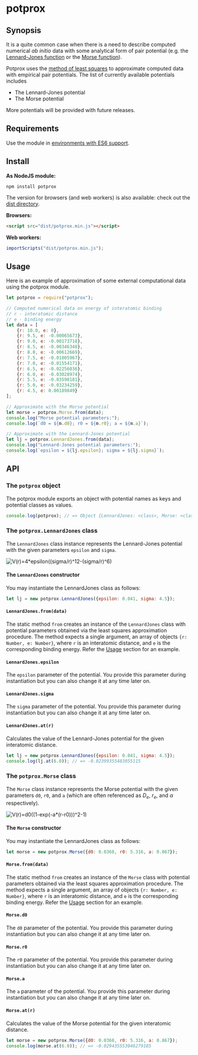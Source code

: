 # potprox

## Synopsis

It is a quite common case when there is a need to describe computed numerical *ab initio* data with some analytical form of pair potential (e.g. the [Lennard-Jones function](https://en.wikipedia.org/wiki/Lennard-Jones_potential) or the [Morse function](https://en.wikipedia.org/wiki/Morse_potential)).

Potprox uses the [method of least squares](https://en.wikipedia.org/wiki/Least_squares) to approximate computed data with empirical pair potentials. The list of currently available potentials includes

* The Lennard-Jones potential
* The Morse potential

More potentials will be provided with future releases.

## Requirements

Use the module in [environments with ES6 support](https://kangax.github.io/compat-table/es6/).

## Install

**As NodeJS module:**

```
npm install potprox
```

The version for browsers (and web workers) is also available: check out the [dist directory](dist).

**Browsers:**

```html
<script src="dist/potprox.min.js"></script>
```

**Web workers:**

```javascript
importScripts("dist/potprox.min.js");
````

## Usage

Here is an example of approximation of some external computational data using the potprox module.

```javascript
let potprox = require("potprox");

// Computed numerical data on energy of interatomic binding
// r - interatomic distance
// e - binding energy
let data = [
    {r: 10.0, e: 0},
    {r: 9.5, e: -0.00065673},
    {r: 9.0, e: -0.00173718},
    {r: 8.5, e: -0.00346348},
    {r: 8.0, e: -0.00612669},
    {r: 7.5, e: -0.01005967},
    {r: 7.0, e: -0.01554171},
    {r: 6.5, e: -0.02256036},
    {r: 6.0, e: -0.03028974},
    {r: 5.5, e: -0.03598181},
    {r: 5.0, e: -0.03234259},
    {r: 4.5, e: 0.00189849}
];

// Approximate with the Morse potential
let morse = potprox.Morse.from(data);
console.log("Morse potential parameters:");
console.log(`d0 = ${m.d0}; r0 = ${m.r0}; a = ${m.a}`);

// Approximate with the Lennard-Jones potential
let lj = potprox.LennardJones.from(data);
console.log("Lennard-Jones potential parameters:");
console.log(`epsilon = ${lj.epsilon}; sigma = ${lj.sigma}`);
```

## API

### The `potprox` object

The potprox module exports an object with potential names as keys and potential classes as values.

```javascript
console.log(potprox); // => Object {LennardJones: <class>, Morse: <class>}
```

### The `potprox.LennardJones` class

The `LennardJones` class instance represents the Lennard-Jones potential with the given parameters `epsilon` and `sigma`.

![V(r)=4*epsilon((sigma/r)^12-(sigma/r)^6)](https://wikimedia.org/api/rest_v1/media/math/render/svg/026d58558ad6588bea3419a152c7f414437c0a31)

#### The `LennardJones` constructor

You may instantiate the LennardJones class as follows:

```javascript
let lj = new potprox.LennardJones({epsilon: 0.041, sigma: 4.5});
```

#### `LennardJones.from(data)`

The static method `from` creates an instance of the `LennardJones` class with potential parameters obtained via the least squares approximation procedure. The method expects a single argument, an array of objects `{r: Number, e: Number}`, where `r` is an interatomic distance, and `e` is the corresponding binding energy. Refer the [Usage](#usage) section for an example.

#### `LennardJones.epsilon`

The `epsilon` parameter of the potential. You provide this parameter during instantiation but you can also change it at any time later on.

#### `LennardJones.sigma`

The `sigma` parameter of the potential. You provide this parameter during instantiation but you can also change it at any time later on.

#### `LennardJones.at(r)`

Calculates the value of the Lennard-Jones potential for the given interatomic distance.

```javascript
let lj = new potprox.LennardJones({epsilon: 0.041, sigma: 4.5});
console.log(lj.at(6.0)); // => -0.02399355483055115
```

### The `potprox.Morse` class

The `Morse` class instance represents the Morse potential with the given parameters `d0`, `r0`, and `a` (which are often referenced as *D<sub>e</sub>*, *r<sub>e</sub>*, and *α* respectively).

![V(r)=d0((1-exp(-a*(r-r0)))^2-1)](https://wikimedia.org/api/rest_v1/media/math/render/svg/ffa35165dc39b206bcb0f80840214b92a75de130)

#### The `Morse` constructor

You may instantiate the LennardJones class as follows:

```javascript
let morse = new potprox.Morse({d0: 0.0368, r0: 5.316, a: 0.867});
```

#### `Morse.from(data)`

The static method `from` creates an instance of the `Morse` class with potential parameters obtained via the least squares approximation procedure. The method expects a single argument, an array of objects `{r: Number, e: Number}`, where `r` is an interatomic distance, and `e` is the corresponding binding energy. Refer the [Usage](#usage) section for an example.

#### `Morse.d0`

The `d0` parameter of the potential. You provide this parameter during instantiation but you can also change it at any time later on.

#### `Morse.r0`

The `r0` parameter of the potential. You provide this parameter during instantiation but you can also change it at any time later on.

#### `Morse.a`

The `a` parameter of the potential. You provide this parameter during instantiation but you can also change it at any time later on.

#### `Morse.at(r)`

Calculates the value of the Morse potential for the given interatomic distance.

```javascript
let morse = new potprox.Morse({d0: 0.0368, r0: 5.316, a: 0.867});
console.log(morse.at(6.0)); // => -0.029435553046279185
```